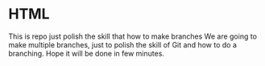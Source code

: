 # HTML
 This is repo just polish the skill that how to make branches
 We are going to make multiple branches, just to polish the skill of Git and how to do a branching.
 Hope it will be done in few minutes.
